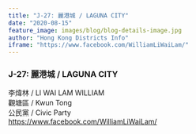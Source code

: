 ```yaml
---
title: "J-27: 麗港城 / LAGUNA CITY"
date: "2020-08-15"
feature_image: images/blog/blog-details-image.jpg
author: "Hong Kong Districts Info"
iframe: "https://www.facebook.com/WilliamLiWaiLam/"
---
```


### J-27: 麗港城 / LAGUNA CITY  
李煒林 / LI WAI LAM WILLIAM  
觀塘區 / Kwun Tong  
公民黨 / Civic Party  
https://www.facebook.com/WilliamLiWaiLam/
